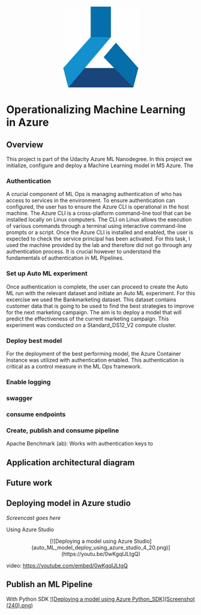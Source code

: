 <p align="center">
  <img width="200" src="https://github.com/Mufumi/Udacity-Optimizing-a-ML-Pipeline-in-Azure-Tutorial/blob/main/Azure%20Ml.jpg" alt="Azure Ml">
</p>

# Operationalizing Machine Learning in Azure

## Overview
This project is part of the Udacity Azure ML Nanodegree.
In this project we initialize, configure and deploy a Machine Learning model in MS Azure. The 

### Authentication

A crucial component of ML Ops is managing authentication of who has access to services in the environment. To ensure authentication can configured, the user has to ensure the Azure CLI is operational in the host machine. The Azure CLI is a cross-platform command-line tool that can be installed locally on Linux computers. The CLI on Linux allows the execution of various commands through a terminal using interactive command-line prompts or a script. Once the Azure CLI is installed and enabled, the user is expected to check the service principal has been activated. For this task, I used the machine provided by the lab and therefore did not go through any authentication process. It is crucial however to understand the fundamentals of authentication in ML Pipelines.  

### Set up Auto ML experiment

Once authentication is complete, the user can proceed to create the Auto ML run with the relevant dataset and initiate an Auto ML experiment. For this excercise we used the Bankmarketing dataset. This dataset contains customer data that is going to be used to find the best strategies to improve for the next marketing campaign. The aim is to deploy a model that will predict the effectiveness of the current marketing campaign. This experiment was conducted on a Standard_DS12_V2 compute cluster.

### Deploy best model

For the deployment of the best performing model, the Azure Container Instance was utilized with authentication enabled. This authentication is critical as a control measure in the ML Ops framework.

### Enable logging

### swagger
### consume endpoints

### Create, publish and consume pipeline
Apache Benchmark (ab): Works with authentication keys to 


## Application architectural diagram

## Future work

## Deploying model in Azure studio

*Screencast goes here*

Using Azure Studio

<p align="center">
  [![Deploying a model using Azure Studio](auto_ML_model_deploy_using_azure_studio_4_20.png)](https://youtu.be/0wKgqIJLtgQ)
</p>
  
video: https://youtube.com/embed/0wKgqIJLtgQ

## Publish an ML Pipeline

With Python SDK
[![Deploying a model using Azure Python_SDK](Screenshot (240).png)](https://youtu.be/EDPTXV3oGIA)



